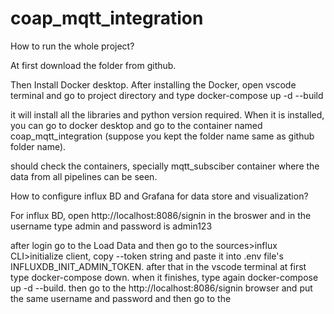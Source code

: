 # coap_mqtt_integration
How to run the whole project?

At first download the folder from github.

Then Install Docker desktop. After installing the Docker, open vscode terminal and go to project directory and type docker-compose up -d --build

it will install all the libraries and python version required. When it is installed, you can go to docker desktop and go to the container named coap_mqtt_integration (suppose you kept the folder name same as github folder name).

should check the containers, specially mqtt_subsciber container where the data from all pipelines can be seen.

How to configure influx BD and Grafana for data store and visualization?

For influx BD, open http://localhost:8086/signin in the broswer and in the username type admin and password is admin123


after login go to the Load Data and then go to the sources>influx CLI>initialize client, copy --token string and paste it into .env file's INFLUXDB_INIT_ADMIN_TOKEN. after that in the vscode terminal at first type docker-compose down. when it finishes, type again docker-compose up -d --build. then go to the http://localhost:8086/signin browser and put the same username and password and then go to the 